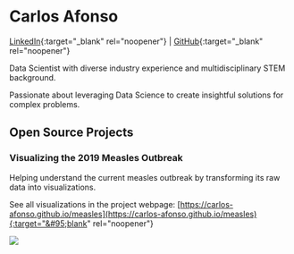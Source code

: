 # Carlos Afonso

[LinkedIn](https://www.linkedin.com/in/carlos-afonso-w){:target="&#95;blank" rel="noopener"} | [GitHub](https://github.com/carlos-afonso){:target="&#95;blank" rel="noopener"}

Data Scientist with diverse industry experience and multidisciplinary STEM background.

Passionate about leveraging Data Science to create insightful solutions for complex problems.

## Open Source Projects

### Visualizing the 2019 Measles Outbreak

Helping understand the current measles outbreak by transforming its raw data into visualizations.

See all visualizations in the project webpage: [https://carlos-afonso.github.io/measles](https://carlos-afonso.github.io/measles){:target="&#95;blank" rel="noopener"}

<img src="../measles/images/nyc_measles_cases_by_neighborhood_map_all-new_py.gif" style="max-height:70vh; height:auto; width:auto; margin:auto; display:block;">
